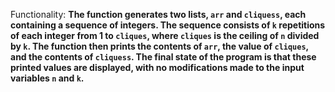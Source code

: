Functionality: **The function generates two lists, `arr` and `cliquess`, each containing a sequence of integers. The sequence consists of `k` repetitions of each integer from 1 to `cliques`, where `cliques` is the ceiling of `n` divided by `k`. The function then prints the contents of `arr`, the value of `cliques`, and the contents of `cliquess`. The final state of the program is that these printed values are displayed, with no modifications made to the input variables `n` and `k`.**